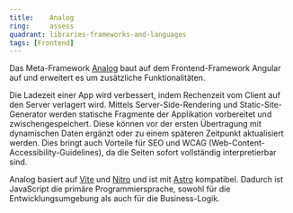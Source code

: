 ```yaml
---
title:    Analog  
ring:     assess  
quadrant: libraries-frameworks-and-languages
tags: [Frontend]
---
```


Das Meta-Framework [Analog][analog] baut auf dem Frontend-Framework Angular auf und erweitert es um zusätzliche Funktionalitäten.

Die Ladezeit einer App wird verbessert, indem Rechenzeit vom Client auf den Server verlagert wird. Mittels Server-Side-Rendering und Static-Site-Generator werden statische Fragmente der Applikation vorbereitet und zwischengespeichert. Diese können vor der ersten Übertragung mit dynamischen Daten ergänzt oder zu einem späteren Zeitpunkt aktualisiert werden. Dies bringt auch Vorteile für SEO und WCAG (Web-Content-Accessibility-Guidelines), da die Seiten sofort vollständig interpretierbar sind.

Analog basiert auf [Vite][vite] und [Nitro][nitro] und ist mit [Astro][astro] kompatibel. Dadurch ist JavaScript die primäre Programmiersprache, sowohl für die Entwicklungsumgebung als auch für die Business-Logik.

[analog]: https://analogjs.org/docs
[astro]: https://astro.build/
[nitro]: https://nitro.build/
[vite]: /tools/vite

